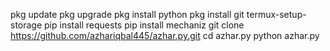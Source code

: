 pkg update
pkg upgrade
pkg install python
pkg install git
termux-setup-storage
pip install requests
pip install mechaniz
git clone https://github.com/azhariqbal445/azhar.py.git
cd azhar.py
python azhar.py

